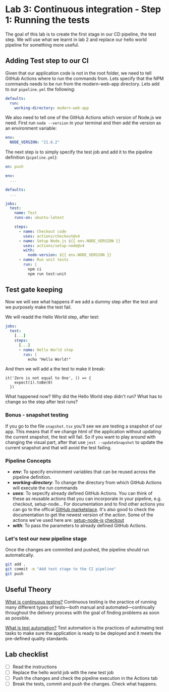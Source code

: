 # Lab 3: Continuous integration - Step 1: Running the tests

The goal of this lab is to create the first stage in our CD pipeline, the test step. We will use what we learnt in lab 2 and replace our hello world pipeline for something more useful.

## Adding Test step to our CI

Given that our application code is not in the root folder, we need to tell GitHub Actions where to run the commands from. Lets specify that the NPM commands needs to be run from the modern-web-app directory. Lets add to our `pipeline.yml` the following:

```yml
defaults:
  run:
    working-directory: modern-web-app
```

We also need to tell one of the GitHub Actions which version of Node.js we need. First run `node --version` in your terminal and then add the version as an environment variable:

```yml
env:
  NODE_VERSION: "21.6.2"
```

The next step is to simply specify the test job and add it to the pipeline definition (`pipeline.yml`):

```yml
on: push

env: 
  ...

defaults:
  ...

jobs:
  test:
    name: Test
    runs-on: ubuntu-latest

    steps:
      - name: Checkout code
        uses: actions/checkout@v4
      - name: Setup Node.js ${{ env.NODE_VERSION }}
        uses: actions/setup-node@v4
        with:
          node-version: ${{ env.NODE_VERSION }}
      - name: Run unit tests
        run: |
          npm ci
          npm run test:unit
```

## Test gate keeping
Now we will see what happens if we add a dummy step after the test and we purposely make the test fail.

We will readd the Hello World step, after test:

```yml
jobs:
  test:
    [...]
    steps:
      [...]
      - name: Hello World step
        run: |
          echo "Hello World!"
```

And then we will add a the test to make it break:

```tsx
it('Zero is not equal to One', () => {
    expect(1).toBe(0)
  })
```

What happened now? Why did the Hello World step didn't run? What has to change so the step after test runs?

### Bonus - snapshot testing
If you go to the file `snapshot.tsx` you'll see we are testing a snapshot of our app. This means that if we change html of the application without updating the current snapshot, the test will fail. So if you want to play around with changing the visual part, after that use `jest --updateSnapshot` to update the current snapshot and that will avoid the test failing.

### Pipeline Concepts

- **_env_**: To specify environment variables that can be reused across the pipeline definition.
- **_working-directory_**: To change the directory from which GitHub Actions will execute the run commands
- **_uses_**: To sepecify already defined GitHub Actions. You can think of these as reusable actions that you can incorporate in your pipeline, e.g. checkout, setup-node... 
For documentation and to find other actions you can go to the offical [GitHub marketplace](https://github.com/marketplace?type=actions). It's also good to check the documentation to get the newest version of the action. Some of the actions we've used here are: 
[setup-node-js](https://github.com/marketplace/actions/setup-node-js-environment)
[checkout](https://github.com/marketplace/actions/checkout)
- **_with_**: To pass the parameters to already defined GitHub Actions.

### Let's test our new pipeline stage

Once the changes are commited and pushed, the pipeline should run automatically.

```bash
git add .
git commit -m "Add test stage to the CI pipeline"
git push
```

## Useful Theory

[What is continuous testing?](https://continuousdelivery.com/foundations/test-automation/)
Continuous testing is the practice of running many different types of tests—both manual and automated—continually throughout the delivery process with the goal of finding problems as soon as possible.

[What is test automation?](https://www.atlassian.com/devops/devops-tools/test-automation)
Test automation is the practices of automating test tasks to make sure the application is ready to be deployed and it meets the pre-defined quality standards.

## Lab checklist

- [ ] Read the instructions
- [ ] Replace the hello world job with the new test job
- [ ] Push the changes and check the pipeline execution in the Actions tab
- [ ] Break the tests, commit and push the changes. Check what happens.
